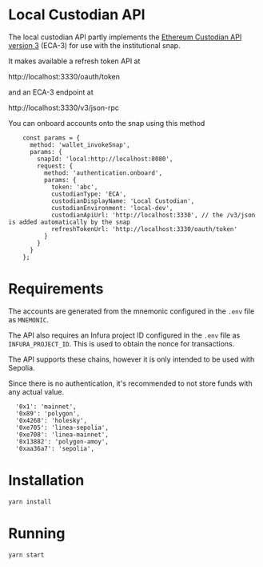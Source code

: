 # Local Custodian API

The local custodian API partly implements the [Ethereum Custodian API version 3](https://consensys-vertical-apps.github.io/ethereum-custodian-api/) (ECA-3) for use with the institutional snap.

It makes available a refresh token API at

http://localhost:3330/oauth/token

and an ECA-3 endpoint at

http://localhost:3330/v3/json-rpc

You can onboard accounts onto the snap using this method

```
    const params = {
      method: 'wallet_invokeSnap',
      params: {
        snapId: 'local:http://localhost:8080',
        request: {
          method: 'authentication.onboard',
          params: {
            token: 'abc',
            custodianType: 'ECA',
            custodianDisplayName: 'Local Custodian',
            custodianEnvironment: 'local-dev',
            custodianApiUrl: 'http://localhost:3330', // the /v3/json is added automatically by the snap
            refreshTokenUrl: 'http://localhost:3330/oauth/token'
          }
        }
      }
    };
```

# Requirements

The accounts are generated from the mnemonic configured in the `.env` file as `MNEMONIC`.

The API also requires an Infura project ID configured in the `.env` file as `INFURA_PROJECT_ID`. This is used to obtain the nonce for transactions.

The API supports these chains, however it is only intended to be used with Sepolia.

Since there is no authentication, it's recommended to not store funds with any actual value.

```
  '0x1': 'mainnet',
  '0x89': 'polygon',
  '0x4268': 'holesky',
  '0xe705': 'linea-sepolia',
  '0xe708': 'linea-mainnet',
  '0x13882': 'polygon-amoy',
  '0xaa36a7': 'sepolia',
```

# Installation

```
yarn install

```

# Running

```
yarn start
```
